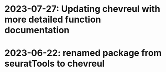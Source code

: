 # 2023-07-27: Updating chevreul with more detailed function documentation
# 2023-06-22: renamed package from seuratTools to chevreul
